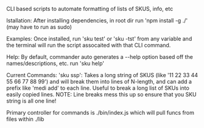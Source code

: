 CLI based scripts to automate formatting of lists of SKUS, info, etc

Istallation:
After installing dependencies, in root dir run 'npm install -g ./' (may have to run as sudo)

Examples:
Once installed, run 'sku test' or 'sku -tst' from any variable and the terminal will run the script assocaited with that CLI command.

Help:
By default, commander auto generates a --help option based off the names/descriptions, etc. run 'sku help'

Current Commands:
'sku ssp': Takes a long string of SKUS (like '11 22 33 44 55 66 77 88 99') and will break them into lines of N-length, and can add a prefix like 'medi add' to each line. Useful to break a long list of SKUs into easily copied lines. NOTE: Line breaks mess this up so ensure that you SKU string is all one line!

Primary controller for commands is ./bin/index.js which will pull funcs from files within ./lib
